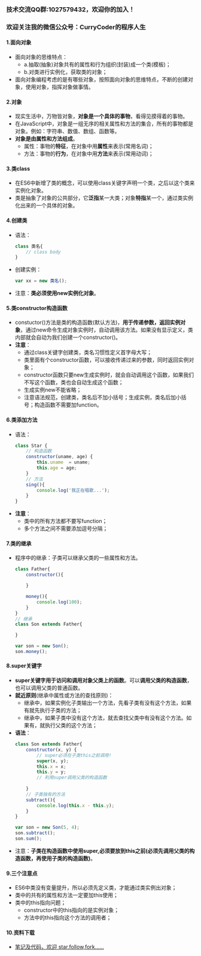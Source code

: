### 技术交流QQ群:1027579432，欢迎你的加入！
### 欢迎关注我的微信公众号：CurryCoder的程序人生

#### 1.面向对象
- 面向对象的思维特点：
    - a.抽取(抽象)对象共有的属性和行为组织(封装)成一个类(模板)；
    - b.对类进行实例化，获取类的对象；
- 面向对象编程考虑的是有哪些对象，按照面向对象的思维特点，不断的创建对象，使用对象，指挥对象做事情。

#### 2.对象
- 现实生活中，万物皆对象，**对象是一个具体的事物**，看得见摸得着的事物。
- 在JavaScript中，对象是一组无序的相关属性和方法的集合，所有的事物都是对象。例如：字符串、数值、数组、函数等。
- **对象是由属性和方法组成**。
    - 属性：事物的**特征**，在对象中用**属性**来表示(常用名词)；
    - 方法：事物的**行为**，在对象中用**方法**来表示(常用动词)；

#### 3.类class
- 在ES6中新增了类的概念，可以使用class关键字声明一个类，之后以这个类来实例化对象。
- 类是抽象了对象的公共部分，它**泛指**某一大类；对象**特指**某一个，通过类实例化出来的一个具体的对象。

#### 4.创建类
- 语法：
    ```javascript
    class 类名{
        // class body
    }
    ```
- 创建实例：
    ```javascript
    var xx = new 类名();
    ```
- 注意：**类必须使用new实例化对象**。

#### 5.类constructor构造函数
- constuctor()方法是类的构造函数(默认方法)，**用于传递参数，返回实例对象**，通过new命令生成对象实例时，自动调用该方法。如果没有显示定义，类内部就会自动为我们创建一个constructor()。
- **注意**：
    - 通过class关键字创建类，类名习惯性定义首字母大写；
    - 类里面有个constructor函数，可以接收传递过来的参数，同时返回实例对象；
    - constructor函数只要new生成实例时，就会自动调用这个函数，如果我们不写这个函数，类也会自动生成这个函数；
    - 生成实例new不能省略；
    - 注意语法规范，创建类，类名后不加小括号；生成实例，类名后加小括号；构造函数不需要加function。

#### 6.类添加方法
- 语法：
    ```javascript
    class Star {
        // 构造函数
        constructor(uname, age) {
            this.uname  = uname;  
            this.age = age;
        }
        // 方法
        sing(){
            console.log('我正在唱歌...');
        }
    }
    ```
- **注意**：
    - 类中的所有方法都不要写function；
    - 多个方法之间不需要添加逗号分隔；

#### 7.类的继承
- 程序中的继承：子类可以继承父类的一些属性和方法。
    ```javascript
    class Father{
        constructor(){

        }

        money(){
            console.log(100);
        }
    }
    // 继承
    class Son extends Father{

    }

    var son = new Son();
    son.money(); 
    ```

#### 8.super关键字
- **super关键字用于访问和调用对象父类上的函数**。可以**调用父类的构造函数**，也可以调用父类的普通函数。
- **就近原则**(继承中属性或方法的查找原则)：
    - 继承中，如果实例化子类输出一个方法，先看子类有没有这个方法，如果有就先执行子类的方法；
    - 继承中，如果子类中没有这个方法，就去查找父类中有没有这个方法。如果有，就执行父类的这个方法；
- **语法**：
    ```javascript
    class Son extends Father{
        constructor(x, y) {
            // super必须在子类this之前调用!
            super(x, y);
            this.x = x;
            this.y = y;
            // 利用super调用父类的构造函数
            
        }
        // 子类独有的方法
        subtract(){
            console.log(this.x - this.y);
        }
    }

    var son = new Son(5, 4);
    son.subtract();
    son.sum();
    ```
- 注意：**子类在构造函数中使用super,必须要放到this之前(必须先调用父类的构造函数，再使用子类的构造函数)**。

#### 9.三个注意点
- ES6中类没有变量提升，所以必须先定义类，才能通过类实例出对象；
- 类中的共有的属性和方法一定要加this使用；
- 类中的this指向问题；
    - constructor中的this指向的是实例对象；
    - 方法中的this指向这个方法的调用者；

#### 10.资料下载
- [笔记及代码，欢迎 star,follow,fork......](https://github.com/cdlwhm1217096231/HTML_CSS_JavaScript/tree/master/JavaScript)